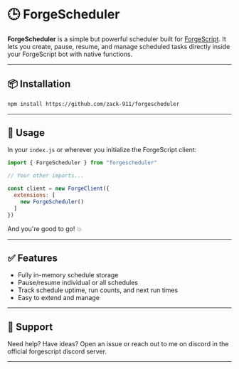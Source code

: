 # 🕒 ForgeScheduler

**ForgeScheduler** is a simple but powerful scheduler built for [ForgeScript](https://github.com/tryforge/forgescript). It lets you create, pause, resume, and manage scheduled tasks directly inside your ForgeScript bot with native functions.

---

## 📦 Installation

```bash
npm install https://github.com/zack-911/forgescheduler
```

---

## 🚀 Usage

In your `index.js` or wherever you initialize the ForgeScript client:

```js
import { ForgeScheduler } from "forgescheduler"

// Your other imports...

const client = new ForgeClient({
  extensions: [
    new ForgeScheduler()
  ]
})
```

And you're good to go! 💥

---

## ✅ Features

* Fully in-memory schedule storage
* Pause/resume individual or all schedules
* Track schedule uptime, run counts, and next run times
* Easy to extend and manage

---

## 🙋 Support

Need help? Have ideas? Open an issue or reach out to me on discord in the official forgescript discord server.

---